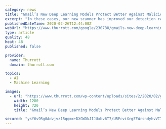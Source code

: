 ```yaml
---
category: news
title: "Gmail’s New Deep Learning Models Protect Better Against Malicious Office Documents"
excerpt: "In these cases, our new scanner has improved our detection rate by 150%” says Google. The new scanner is powered by a distinct TensorFlow deep-learning model, with a custom document analyzer for each file type. Google says the company is actively developing this new scanner to further improve detection of malicious documents. For those ..."
publishedDateTime: 2020-02-26T12:44:00Z
webUrl: "https://www.thurrott.com/google/230738/gmails-new-deep-learning-models-protect-better-against-malicious-office-documents"
type: article
quality: 48
heat: 48
published: false

provider:
  name: Thurrott
  domain: thurrott.com

topics:
  - AI
  - Machine Learning

images:
  - url: "https://www.thurrott.com/wp-content/uploads/sites/2/2020/02/gmail-mal.jpg"
    width: 1280
    height: 720
    title: "Gmail’s New Deep Learning Models Protect Better Against Malicious Office Documents"

secured: "ysY0v9Rg0Advjvz15qqmx+DXGWDkJIJUxbv6T7/U5PcviXrgZEWrsndyhvVI7h6OY5NBlA/W2ieSsBwkXYodQJZTrcra6DA/HQX3n53LRGHi4ghk5VIPgijC1dYLqfc5GSZ5mzQA/O7m8KJgThAvjaft7DMxLeAAcdPn3Sqp7xT6cFkxjc6XPE5lPAkdxtB1ymJ15BE2UkW2tGh4hf624EFvNxtSuxaD1oRv1JJ5VwdhYuNC5I7aSgVSy+x5EhC128XS54/+O0aG1l13lt2HpBznokrcwv0nob9EVYKPRlEdhpDqTA0sCirrKl/LhLtf4eA4D9R3Db3lovabd6ZocMyZ1MdiZJ29JMc/bbGuea5vFkxpl699Ao6m22RwyL+LbamClm1qKhHFevidGBD+UyamTJYMoVWscgABou5W9STlG2/iH8b5okf/mSddyK2/UJyZVfsUeXghP8AB5CxoTVzm15M/PQhLg4AhxNgmhAY=;HUNRn1QLpxldcdIwy5iIfQ=="
---
```


